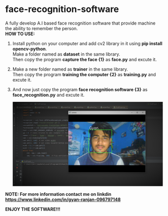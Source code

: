 # face-recognition-software
A fully develop A.I based face recognition software that provide machine the ability to remember the person.  
**HOW TO USE:** 

1) Install python on your computer and add cv2 library in it using **pip install opencv-python**.     
   Make a folder named as **dataset** in the same library.    
   Then copy the program **capture the face {1}** as **face.py** and excute it. 

2) Make a new folder named as **trainer** in the same library.    
   Then copy the program **training the computer {2}** as **training.py** and excute it. 

3) And now just copy the program **face recognition software {3}** as **face_recognition.py** and excute it.

   ![alt-text](https://github.com/rgyan619/face-recognition-software/blob/master/me.png)

**NOTE: For more information contact me on linkdin https://www.linkedin.com/in/gyan-ranjan-096797148** 
    
  **ENJOY THE SOFTWARE!!!**
